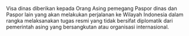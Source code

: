 Visa dinas diberikan kepada Orang Asing pemegang Paspor dinas dan Paspor lain yang akan melakukan perjalanan ke Wilayah Indonesia dalam rangka melaksanakan tugas resmi yang tidak bersifat diplomatik dari pemerintah asing yang bersangkutan atau organisasi internasional.
